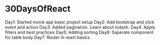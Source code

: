# 30DaysOfReact

Day1: Started movie app basic project setup
Day2: Add bootstrap and click event and action
Day3: Added pagination. Learn about lodash.
Day4: Apply filters and best practices
Day5: Adding sorting
Day6: Saperate component for table body
Day7: Router in react basics